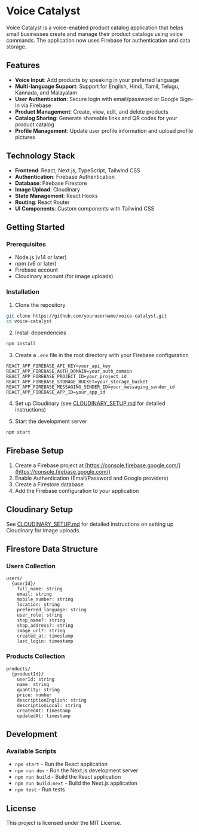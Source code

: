# Voice Catalyst

Voice Catalyst is a voice-enabled product catalog application that helps small businesses create and manage their product catalogs using voice commands. The application now uses Firebase for authentication and data storage.

## Features

- **Voice Input**: Add products by speaking in your preferred language
- **Multi-language Support**: Support for English, Hindi, Tamil, Telugu, Kannada, and Malayalam
- **User Authentication**: Secure login with email/password or Google Sign-In via Firebase
- **Product Management**: Create, view, edit, and delete products
- **Catalog Sharing**: Generate shareable links and QR codes for your product catalog
- **Profile Management**: Update user profile information and upload profile pictures

## Technology Stack

- **Frontend**: React, Next.js, TypeScript, Tailwind CSS
- **Authentication**: Firebase Authentication
- **Database**: Firebase Firestore
- **Image Upload**: Cloudinary
- **State Management**: React Hooks
- **Routing**: React Router
- **UI Components**: Custom components with Tailwind CSS

## Getting Started

### Prerequisites

- Node.js (v14 or later)
- npm (v6 or later)
- Firebase account
- Cloudinary account (for image uploads)

### Installation

1. Clone the repository
```bash
git clone https://github.com/yourusername/voice-catalyst.git
cd voice-catalyst
```

2. Install dependencies
```bash
npm install
```

3. Create a `.env` file in the root directory with your Firebase configuration
```
REACT_APP_FIREBASE_API_KEY=your_api_key
REACT_APP_FIREBASE_AUTH_DOMAIN=your_auth_domain
REACT_APP_FIREBASE_PROJECT_ID=your_project_id
REACT_APP_FIREBASE_STORAGE_BUCKET=your_storage_bucket
REACT_APP_FIREBASE_MESSAGING_SENDER_ID=your_messaging_sender_id
REACT_APP_FIREBASE_APP_ID=your_app_id
```

4. Set up Cloudinary (see [CLOUDINARY_SETUP.md](CLOUDINARY_SETUP.md) for detailed instructions)

5. Start the development server
```bash
npm start
```

## Firebase Setup

1. Create a Firebase project at [https://console.firebase.google.com/](https://console.firebase.google.com/)
2. Enable Authentication (Email/Password and Google providers)
3. Create a Firestore database
4. Add the Firebase configuration to your application

## Cloudinary Setup

See [CLOUDINARY_SETUP.md](CLOUDINARY_SETUP.md) for detailed instructions on setting up Cloudinary for image uploads.

## Firestore Data Structure

### Users Collection
```
users/
  {userId}/
    full_name: string
    email: string
    mobile_number: string
    location: string
    preferred_language: string
    user_role: string
    shop_name?: string
    shop_address?: string
    image_url?: string
    created_at: timestamp
    last_login: timestamp
```

### Products Collection
```
products/
  {productId}/
    userId: string
    name: string
    quantity: string
    price: number
    descriptionEnglish: string
    descriptionLocal: string
    createdAt: timestamp
    updatedAt: timestamp
```

## Development

### Available Scripts

- `npm start` - Run the React application
- `npm run dev` - Run the Next.js development server
- `npm run build` - Build the React application
- `npm run build:next` - Build the Next.js application
- `npm test` - Run tests

## License

This project is licensed under the MIT License.
